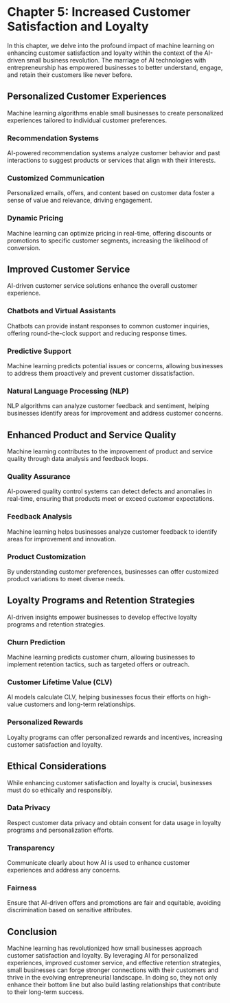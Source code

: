 Chapter 5: Increased Customer Satisfaction and Loyalty
======================================================

In this chapter, we delve into the profound impact of machine learning on enhancing customer satisfaction and loyalty within the context of the AI-driven small business revolution. The marriage of AI technologies with entrepreneurship has empowered businesses to better understand, engage, and retain their customers like never before.

Personalized Customer Experiences
---------------------------------

Machine learning algorithms enable small businesses to create personalized experiences tailored to individual customer preferences.

### **Recommendation Systems**

AI-powered recommendation systems analyze customer behavior and past interactions to suggest products or services that align with their interests.

### **Customized Communication**

Personalized emails, offers, and content based on customer data foster a sense of value and relevance, driving engagement.

### **Dynamic Pricing**

Machine learning can optimize pricing in real-time, offering discounts or promotions to specific customer segments, increasing the likelihood of conversion.

Improved Customer Service
-------------------------

AI-driven customer service solutions enhance the overall customer experience.

### **Chatbots and Virtual Assistants**

Chatbots can provide instant responses to common customer inquiries, offering round-the-clock support and reducing response times.

### **Predictive Support**

Machine learning predicts potential issues or concerns, allowing businesses to address them proactively and prevent customer dissatisfaction.

### **Natural Language Processing (NLP)**

NLP algorithms can analyze customer feedback and sentiment, helping businesses identify areas for improvement and address customer concerns.

Enhanced Product and Service Quality
------------------------------------

Machine learning contributes to the improvement of product and service quality through data analysis and feedback loops.

### **Quality Assurance**

AI-powered quality control systems can detect defects and anomalies in real-time, ensuring that products meet or exceed customer expectations.

### **Feedback Analysis**

Machine learning helps businesses analyze customer feedback to identify areas for improvement and innovation.

### **Product Customization**

By understanding customer preferences, businesses can offer customized product variations to meet diverse needs.

Loyalty Programs and Retention Strategies
-----------------------------------------

AI-driven insights empower businesses to develop effective loyalty programs and retention strategies.

### **Churn Prediction**

Machine learning predicts customer churn, allowing businesses to implement retention tactics, such as targeted offers or outreach.

### **Customer Lifetime Value (CLV)**

AI models calculate CLV, helping businesses focus their efforts on high-value customers and long-term relationships.

### **Personalized Rewards**

Loyalty programs can offer personalized rewards and incentives, increasing customer satisfaction and loyalty.

Ethical Considerations
----------------------

While enhancing customer satisfaction and loyalty is crucial, businesses must do so ethically and responsibly.

### **Data Privacy**

Respect customer data privacy and obtain consent for data usage in loyalty programs and personalization efforts.

### **Transparency**

Communicate clearly about how AI is used to enhance customer experiences and address any concerns.

### **Fairness**

Ensure that AI-driven offers and promotions are fair and equitable, avoiding discrimination based on sensitive attributes.

Conclusion
----------

Machine learning has revolutionized how small businesses approach customer satisfaction and loyalty. By leveraging AI for personalized experiences, improved customer service, and effective retention strategies, small businesses can forge stronger connections with their customers and thrive in the evolving entrepreneurial landscape. In doing so, they not only enhance their bottom line but also build lasting relationships that contribute to their long-term success.
